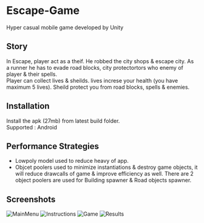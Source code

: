 # Escape-Game
Hyper casual mobile game developed by Unity 

## Story
In Escape, player act as a theif. He robbed the city shops & escape city. As a runner he has to evade road blocks, city protectortors who enemy of player & their spells.</br> 
Player can collect lives & sheilds. lives increse your health (you have maximum 5 lives). Sheild protect you from road blocks, spells & enemies. 

## Installation
Install the apk (27mb) from latest build folder.</br> 
Supported : Android

## Performance Strategies
* Lowpoly model used to reduce heavy of app. 
* Objcet poolers used to minimize instantiations & destroy game objects, it will reduce drawcalls of game & improve efficiency as well. There are 2 object poolers are used for Building spawner & Road objects spawner.

## Screenshots

![MainMenu](https://imgur.com/rNwPnDH.jpg)
![Instructions](https://imgur.com/YzvgerR.jpg)
![Game](https://imgur.com/nPUIyHn.jpg)
![Results](https://imgur.com/0OWL6fd.jpg)
